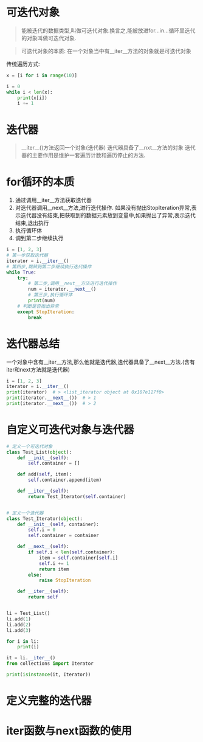  # 可迭代对象
> 能被迭代的数据类型,叫做可迭代对象.换言之,能被放进for...in...循环里迭代的对象叫做可迭代对象.

> 可迭代对象的本质:
在一个对象当中有__iter__方法的对象就是可迭代对象

传统遍历方式:
```python
x = [i for i in range(10)]

i = 0
while i < len(x):
    print(x[i])
    i += 1
```
# 迭代器
> \_\_iter\_\_()方法返回一个对象(迭代器)
> 迭代器具备了__nxt__方法的对象
> 迭代器的主要作用是维护一套遍历计数和遍历停止的方法.

# for循环的本质
1. 通过调用__iter__方法获取迭代器
2. 对迭代器调用__next__方法,进行迭代操作.
如果没有抛出StopIteration异常,表示迭代器没有结束,把获取到的数据元素放到变量中,如果抛出了异常,表示迭代结束,退出执行
3. 执行循环体
4. 调到第二步继续执行
```python
i = [1, 2, 3]
# 第一步获取迭代器
iterator = i.__iter__()
# 第四步,跳转到第二步继续执行迭代操作
while True:
    try:
        # 第二步,调用__next__方法进行迭代操作
        num = iterator.__next__()
        # 第三步,执行循环体
        print(num)
    # 判断是否抛出异常
    except StopIteration:
        break
```
# 迭代器总结
一个对象中含有__iter__方法,那么他就是迭代器,迭代器具备了__next__方法.(含有iter和next方法就是迭代器)

```python
i = [1, 2, 3]
iterator = i.__iter__()
print(iterator)  # > <list_iterator object at 0x107e117f0>
print(iterator.__next__())  # > 1
print(iterator.__next__())  # > 2
```

# 自定义可迭代对象与迭代器
```python
# 定义一个可迭代对象
class Test_List(object):
    def __init__(self):
        self.container = []

    def add(self, item):
        self.container.append(item)

    def __iter__(self):
        return Test_Iterator(self.container)


# 定义一个迭代器
class Test_Iterator(object):
    def __init__(self, container):
        self.i = 0
        self.container = container

    def __next__(self):
        if self.i < len(self.container):
            item = self.container[self.i]
            self.i += 1
            return item
        else:
            raise StopIteration

    def __iter__(self):
        return self


li = Test_List()
li.add(1)
li.add(2)
li.add(3)

for i in li:
    print(i)

it = li.__iter__()
from collections import Iterator

print(isinstance(it, Iterator))
```

# 定义完整的迭代器
# iter函数与next函数的使用